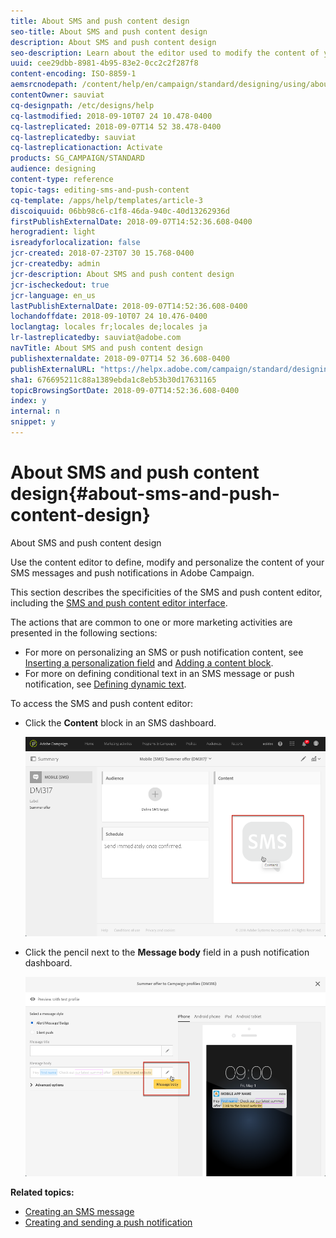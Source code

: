 ```yaml
---
title: About SMS and push content design
seo-title: About SMS and push content design
description: About SMS and push content design
seo-description: Learn about the editor used to modify the content of your SMS messages and push notifications in Adobe Campaign.
uuid: cee29dbb-8981-4b95-83e2-0cc2c2f287f8
content-encoding: ISO-8859-1
aemsrcnodepath: /content/help/en/campaign/standard/designing/using/about-sms-and-push-content-design
contentOwner: sauviat
cq-designpath: /etc/designs/help
cq-lastmodified: 2018-09-10T07 24 10.478-0400
cq-lastreplicated: 2018-09-07T14 52 38.478-0400
cq-lastreplicatedby: sauviat
cq-lastreplicationaction: Activate
products: SG_CAMPAIGN/STANDARD
audience: designing
content-type: reference
topic-tags: editing-sms-and-push-content
cq-template: /apps/help/templates/article-3
discoiquuid: 06bb98c6-c1f8-46da-940c-40d13262936d
firstPublishExternalDate: 2018-09-07T14:52:36.608-0400
herogradient: light
isreadyforlocalization: false
jcr-created: 2018-07-23T07 30 15.768-0400
jcr-createdby: admin
jcr-description: About SMS and push content design
jcr-ischeckedout: true
jcr-language: en_us
lastPublishExternalDate: 2018-09-07T14:52:36.608-0400
lochandoffdate: 2018-09-10T07 24 10.476-0400
loclangtag: locales fr;locales de;locales ja
lr-lastreplicatedby: sauviat@adobe.com
navTitle: About SMS and push content design
publishexternaldate: 2018-09-07T14 52 36.608-0400
publishExternalURL: "https://helpx.adobe.com/campaign/standard/designing/using/about-sms-and-push-content-design.html"
sha1: 676695211c88a1389ebda1c8eb53b30d17631165
topicBrowsingSortDate: 2018-09-07T14:52:36.608-0400
index: y
internal: n
snippet: y
---
```


# About SMS and push content design{#about-sms-and-push-content-design}

About SMS and push content design

Use the content editor to define, modify and personalize the content of your SMS messages and push notifications in Adobe Campaign.

This section describes the specificities of the SMS and push content editor, including the [SMS and push content editor interface](../../designing/using/sms-and-push-content-editor-interface.md).

The actions that are common to one or more marketing activities are presented in the following sections:

* For more on personalizing an SMS or push notification content, see [Inserting a personalization field](../../designing/using/inserting-a-personalization-field.md) and [Adding a content block](../../designing/using/adding-a-content-block.md).
* For more on defining conditional text in an SMS message or push notification, see [Defining dynamic text](../../designing/using/defining-dynamic-text.md).

To access the SMS and push content editor:

* Click the **Content** block in an SMS dashboard.

  ![](assets/des_sms_content.png)

* Click the pencil next to the **Message body** field in a push notification dashboard.

  ![](assets/des_push_body.png)

**Related topics:**

* [Creating an SMS message](../../channels/using/creating-an-sms-message.md)
* [Creating and sending a push notification](../../channels/using/creating-and-sending-a-push-notification.md)

